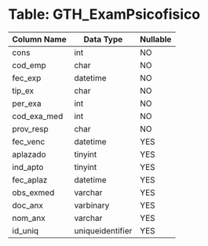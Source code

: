 # Table: GTH_ExamPsicofisico

| Column Name | Data Type | Nullable |
|-------------|-----------|----------|
| cons | int | NO |
| cod_emp | char | NO |
| fec_exp | datetime | NO |
| tip_ex | char | NO |
| per_exa | int | NO |
| cod_exa_med | int | NO |
| prov_resp | char | NO |
| fec_venc | datetime | YES |
| aplazado | tinyint | YES |
| ind_apto | tinyint | YES |
| fec_aplaz | datetime | YES |
| obs_exmed | varchar | YES |
| doc_anx | varbinary | YES |
| nom_anx | varchar | YES |
| id_uniq | uniqueidentifier | YES |
